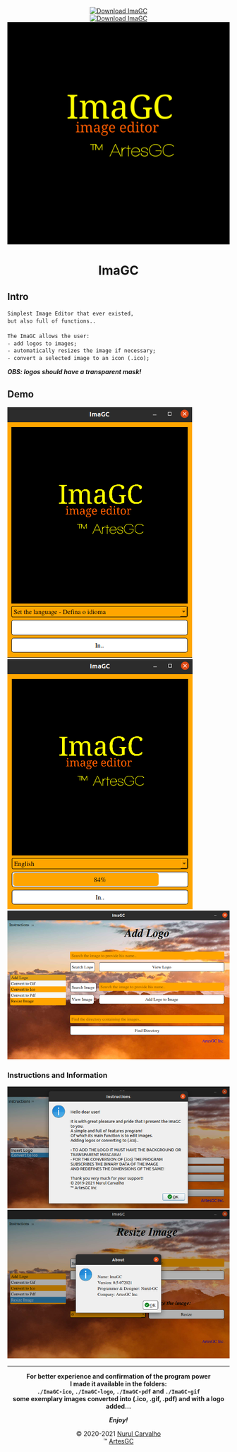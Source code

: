 <div align="center">

[![Download ImaGC](https://img.shields.io/sourceforge/dt/imagc.svg)](https://sourceforge.net/projects/imagc/files/latest/download) \
[![Download ImaGC](https://a.fsdn.com/con/app/sf-download-button)](https://sourceforge.net/projects/imagc/files/latest/download) \
![imagc-icon](img/imagc.png)

# ImaGC
  
  
</div>

## Intro

```txt
Simplest Image Editor that ever existed,
but also full of functions..

The ImaGC allows the user:
- add logos to images;
- automatically resizes the image if necessary;
- convert a selected image to an icon (.ico);
```

***OBS: logos should have a transparent mask!***

## Demo

![demo-01](img/demo/intro.png)
![demo-03](img/demo/intro-init.png)
![demo-04](img/demo/addLogo.png)

### Instructions and Information

![instrucao-programa](img/demo/instr.png)
![informacao-programa](img/demo/about.png)

---

<div align="center">


**For better experience and confirmation of the program power \
I made it available in the folders: \
`./ImaGC-ico`, `./ImaGC-logo`, `./ImaGC-pdf` and `./ImaGC-gif` \
some exemplary images converted into (.ico, .gif, .pdf) and with a logo added…**


***Enjoy!***

&copy; 2020-2021 [Nurul Carvalho](mailto:nuruldecarvalho@gmail.com) \
&trade; [ArtesGC](https://artesgc.home.blog)

</div>
